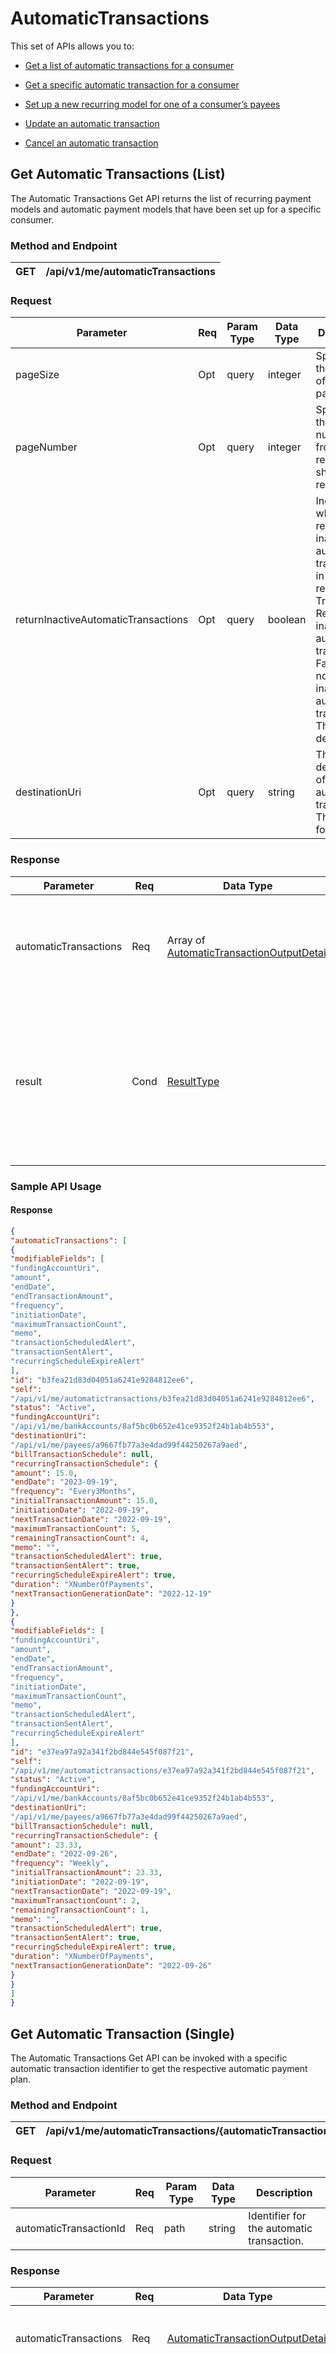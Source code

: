 # AutomaticTransactions

This set of APIs allows you to:

-   [Get a list of automatic transactions for a consumer](#get-automatic-transactions-list)

-   [Get a specific automatic transaction for a consumer](#get-automatic-transaction-single)

-   [Set up a new recurring model for one of a consumer’s payees](#set-up-an-automatic-transaction)

-   [Update an automatic transaction](#update-an-automatic-transaction)

-   [Cancel an automatic transaction](#delete-an-automatic-transaction)

## Get Automatic Transactions (List)

The Automatic Transactions Get API returns the list of recurring payment
models and automatic payment models that have been set up for a specific
consumer.

### Method and Endpoint

| GET | /api/v1/me/automaticTransactions|
|-----|----------------------------|

### Request

| Parameter | Req | Param Type | Data Type | Description | 
|-----------|-----|------------|-----------|-------------|
| pageSize | Opt | query | integer | Specifies the number of items per page. |
| pageNumber | Opt | query | integer | Specifies the page number from which results should be returned. | 
| returnInactiveAutomaticTransactions | Opt | query | boolean | Indicates whether to return inactive automatic transactions in the response. <br> True – Return inactive automatic transactions <br> False – Do not return inactive automatic transactions. This is the default. |
| destinationUri | Opt | query | string | The destination of the automatic transaction. This is a URI for a payee. | 

### Response

| Parameter | Req | Data Type | Description | 
|-----------|-----|-----------|-------------|
| automaticTransactions | Req | Array of [AutomaticTransactionOutputDetail](./complexObjects.md#automatictransactionoutputdetail) | List of found automatic transactions. There is an empty array if there is no data to return. | 
| result | Cond | [ResultType](./complexObjects.md#resulttype) | Result information. Condition: Only returned when the request fails. No content returned for success (HTTP status code 200). |

### Sample API Usage

#### Response
```json
{
"automaticTransactions": [
{
"modifiableFields": [
"fundingAccountUri",
"amount",
"endDate",
"endTransactionAmount",
"frequency",
"initiationDate",
"maximumTransactionCount",
"memo",
"transactionScheduledAlert",
"transactionSentAlert",
"recurringScheduleExpireAlert"
],
"id": "b3fea21d83d04051a6241e9284812ee6",
"self":
"/api/v1/me/automatictransactions/b3fea21d83d04051a6241e9284812ee6",
"status": "Active",
"fundingAccountUri":
"/api/v1/me/bankAccounts/8af5bc0b652e41ce9352f24b1ab4b553",
"destinationUri":
"/api/v1/me/payees/a9667fb77a3e4dad99f44250267a9aed",
"billTransactionSchedule": null,
"recurringTransactionSchedule": {
"amount": 15.0,
"endDate": "2023-09-19",
"frequency": "Every3Months",
"initialTransactionAmount": 15.0,
"initiationDate": "2022-09-19",
"nextTransactionDate": "2022-09-19",
"maximumTransactionCount": 5,
"remainingTransactionCount": 4,
"memo": "",
"transactionScheduledAlert": true,
"transactionSentAlert": true,
"recurringScheduleExpireAlert": true,
"duration": "XNumberOfPayments",
"nextTransactionGenerationDate": "2022-12-19"
}
},
{
"modifiableFields": [
"fundingAccountUri",
"amount",
"endDate",
"endTransactionAmount",
"frequency",
"initiationDate",
"maximumTransactionCount",
"memo",
"transactionScheduledAlert",
"transactionSentAlert",
"recurringScheduleExpireAlert"
],
"id": "e37ea97a92a341f2bd844e545f087f21",
"self":
"/api/v1/me/automatictransactions/e37ea97a92a341f2bd844e545f087f21",
"status": "Active",
"fundingAccountUri":
"/api/v1/me/bankAccounts/8af5bc0b652e41ce9352f24b1ab4b553",
"destinationUri":
"/api/v1/me/payees/a9667fb77a3e4dad99f44250267a9aed",
"billTransactionSchedule": null,
"recurringTransactionSchedule": {
"amount": 23.33,
"endDate": "2022-09-26",
"frequency": "Weekly",
"initialTransactionAmount": 23.33,
"initiationDate": "2022-09-19",
"nextTransactionDate": "2022-09-19",
"maximumTransactionCount": 2,
"remainingTransactionCount": 1,
"memo": "",
"transactionScheduledAlert": true,
"transactionSentAlert": true,
"recurringScheduleExpireAlert": true,
"duration": "XNumberOfPayments",
"nextTransactionGenerationDate": "2022-09-26"
}
}
]
}
```
## Get Automatic Transaction (Single)

The Automatic Transactions Get API can be invoked with a specific
automatic transaction identifier to get the respective automatic payment
plan.

### Method and Endpoint

| GET | /api/v1/me/automaticTransactions/{automaticTransactionId}|
|-----|----------------------------|

### Request

| Parameter              | Req | Param Type | Data Type | Description                               |
|-----------|-----|-------|-------|--------------------------------------------|
| automaticTransactionId | Req | path       | string    | Identifier for the automatic transaction. |

### Response

| Parameter | Req | Data Type | Description| 
|-----------|-----|-----------|------------|
| automaticTransactions | Req | [AutomaticTransactionOutputDetail](./complexObjects.md#automatictransactionoutputdetail) | Details for the automatic payment plan. | 
| result | Cond | [ResultType](./complexObjects.md#resulttype) | Result information. Condition: Only returned when the request fails. No content returned for success (HTTP status code 200). |

### Sample API Usage

#### Response
```json
{
"modifiableFields": [
"fundingAccountUri",
"amount",
"endDate",
"endTransactionAmount",
"frequency",
"initiationDate",
"maximumTransactionCount",
"memo",
"transactionScheduledAlert",
"transactionSentAlert",
"recurringScheduleExpireAlert"
],
"id": "b3fea21d83d04051a6241e9284812ee6",
"self":
"/api/v1/me/automatictransactions/b3fea21d83d04051a6241e9284812ee6",
"status": "Active",
"fundingAccountUri":
"/api/v1/me/bankAccounts/8af5bc0b652e41ce9352f24b1ab4b553",
"destinationUri":
"/api/v1/me/payees/a9667fb77a3e4dad99f44250267a9aed",
"billTransactionSchedule": null,
"recurringTransactionSchedule": {
"amount": 15.0,
"endDate": "2023-09-19",
"frequency": "Every3Months",
"initialTransactionAmount": 15.0,
"initiationDate": "2022-09-19",
"nextTransactionDate": "2022-09-19",
"maximumTransactionCount": 5,
"remainingTransactionCount": 4,
"memo": "",
"transactionScheduledAlert": true,
"transactionSentAlert": true,
"recurringScheduleExpireAlert": true,
"duration": "XNumberOfPayments",
"nextTransactionGenerationDate": "2022-12-19"
}
}
```
## Set Up an Automatic Transaction

The Automatic Transactions Post API enables a consumer to set up a new
recurring model for one of that consumer’s payees. A recurring model is
an automatic payment instruction set up by the consumer to pay a
specified amount to one of the consumer's payees on a regular basis. The
consumer specifies the starting date and frequency of payments.

### Method and Endpoint

| POST | /api/v1/me/automaticTransactions |
|------|------------------|

### Request

| Parameter | Req | Param Type | Data Type | Description | 
|-----------|-----|------------|-----------|-------------|
| fundingAccountUri | Req | body | string | The source funding account URI for the automatic transaction. |
| destinationUri | Req | body | string | The destination of the automatic transaction. This is a URI for a payee. |
| billTransactionSchedule | Cond | body | [BillTransactionSchedule](./complexObjects.md#billtransactionschedule) | BillTransactionSchedule defines a transaction schedule for an e-bill automatic payment. <br> Condition: Either billTransactionSchedule or recurringTransactionSchedule is required. |
| recurringTransactionSchedule | Cond | body | [RecurringTransactionSchedule](./complexObjects.md#recurringtransactionschedule) | RecurringTransactionSchedule defines a transaction schedule for a payee. <br> Condition: Either billTransactionSchedule or recurringTransactionSchedule is required. | 


### Response

| Parameter | Req  | Data Type                 | Description                                                        |
|-------------|-----|-------|-------------------------------------------------|
| data      | Cond | [BaseModel](./complexObjects.md#basemodel)   | Response data. Condition: Always returned for successful response. |
| result    | Req  | [ResultType](./complexObjects.md#resulttype) | Result information.                                                |

### Sample API Usage

#### Request Body
```json
{
"fundingAccountUri":
"/api/v1/me/bankAccounts/8af5bc0b652e41ce9352f24b1ab4b553",
"destinationUri":
"/api/v1/me/payees/a9667fb77a3e4dad99f44250267a9aed",
"billTransactionSchedule": null,
"recurringTransactionSchedule": {
"amount": 15.0,
"endDate": null,
"endTransactionAmount": null,
"frequency": "Weekly",
"initialTransactionAmount": null,
"initiationDate": "2018-06-29",
"maximumTransactionCount": 15,
"memo": null,
"transactionScheduledAlert": true,
"transactionSentAlert": true,
"recurringScheduleExpireAlert": true
}
}
```
#### Response
```json
{
"data": {
"self":
"/api/v1/me/automatictransactions/b3fea21d83d04051a6241e9284812ee6",
"id": "b3fea21d83d04051a6241e9284812ee6"
},
"result": {
"success": true,
"resultInfo": [
{
"resultCategory": "Info",
"code": "0000",
"field": null,
"fieldPath": null,
"listItemId": null,
"description": "Success."
}
]
}
}
```
## Update an Automatic Transaction

The Automatic Transactions Patch API enables changes to be made to an
automatic transaction that has already been set up.

### Method and Endpoint

| PATCH | /api/v1/me/automaticTransactions/{automaticTransactionId}|
|--------|--------------------------|

### Request

| Parameter | Req | Param Type | Data Type | Description |
|-----------|-----|------------|-----------|-------------|
| automaticTransactionId | Req | path | string | Identifier for the automatic transaction. |
| fundingAccountUri | Opt | body | string | The source funding account URI for the automatic transaction. |
| billTransactionSchedule | Opt | body | [BillTransactionSchedulePatch](./complexObjects.md#billtransactionschedulepatch) | BillTransactionSchedule defines a transaction schedule for an e-bill automatic payment. |
| recurringTransactionSchedule | Opt | body | [RecurringTransactionSchedulePatch](./complexObjects.md#recurringtransactionschedulepatch) | RecurringTransactionSchedule defines a transaction schedule for a payee. |


### Response

| Parameter | Req  | Data Type                                                    | Description                                                                                                                                                                        |
|------------|-----|------------|--------------------------------------------|
| data      | Cond | Array of [TransactionsNotModified](./complexObjects.md#transactionsnotmodified) | List of transactions that could not be modified. Condition: A spawned payment could not be modified. Only applies to transactions generated from a recurring transaction schedule. |
| result    | Cond | [ResultType](./complexObjects.md#resulttype)                                    | Result information. Condition: Only returned when the request fails. No content returned for success (HTTP status code 204).                                                       |

### Sample API Usage

#### Request URL

| https://api-checkfreenext-cert.fiservapps.com/api/v1/me/automaticTransactions/e149c86d52554704b1d000fc4141ae08 |
|------------------------------------------------------------------------|

#### Request Body
```json
{
"fundingAccountUri":
"/api/v1/me/bankAccounts/545a5e3d624743b09c4933a156bad5af"
}
```
#### Response

| 204 No Content |
|----------------|

## Delete an Automatic Transaction

The Automatic Transactions Delete API enables an automatic transaction
that has been set up to be canceled.

### Method and Endpoint

| DELETE | /api/v1/me/automaticTransactions/{automaticTransactionId}|
|--------|----------------------------|

### Request

| Parameter | Req | Param Type | Data Type | Description |
|-----------|-----|------------|-----------|-------------|
| automaticTransactionId | Req | path | string | Identifier for the automatic transaction. |
| cancelPendingTransactions | Opt | query | boolean | Indicates if pending transactions should be canceled. <br> true – Yes, cancel pending payments. <br> false – No, do not cancel pending payments. This is the default. <br> The option to cancel pending transactions only applies to automatic transactions that have a RecurringTransactionSchedule. This does not apply to e-bill automatic payments (BillTransactionSchedule). |

### Response

| Parameter | Req  | Data Type                                                                    | Description                                                                                                                                                                                                                     |
|-------------|-----|---------------|----------------------------------------|
| data      | Cond | Array of [PendingTransactionsNotCancelled](./complexObjects.md#pendingtransactionsnotcancelled) | List of transactions that could not be canceled. Condition: cancelPendingTransactions is true in the request and a payment could not be canceled. Only applies to transactions generated from a recurring transaction schedule. |
| result    | Cond | [ResultType](./complexObjects.md#resulttype)                                                    | Result associated with the request. Condition: Only returned when the request fails. No content returned for success (HTTP status code 204).                                                                                    |

### Sample API Usage

#### Request URL

https://api-checkfreenext-cert.fiservapps.com/api/v1/me/automaticTransactions/e149c86d52554704b1d000fc4141ae08?
cancelPendingTransactions=true

#### Response

| 204 No Content |
|----------------|


